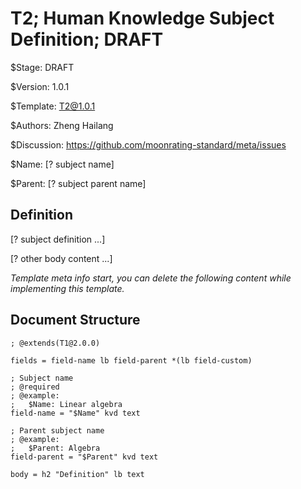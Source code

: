 # T2; Human Knowledge Subject Definition; DRAFT

$Stage: DRAFT

$Version: 1.0.1

$Template: T2@1.0.1

$Authors: Zheng Hailang

$Discussion: https://github.com/moonrating-standard/meta/issues

$Name: [? subject name]

$Parent: [? subject parent name]

## Definition

[? subject definition ...]

[? other body content ...]

*Template meta info start, you can delete the following content while implementing this template.*

## Document Structure

```abnf
; @extends(T1@2.0.0)

fields = field-name lb field-parent *(lb field-custom)

; Subject name
; @required
; @example:
;   $Name: Linear algebra
field-name = "$Name" kvd text

; Parent subject name
; @example:
;   $Parent: Algebra
field-parent = "$Parent" kvd text

body = h2 "Definition" lb text
```
